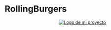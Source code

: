# RollingBurgers

<p align="center">
  <a href="https://postimg.cc/fVvqrNv8">
    <img src="https://i.postimg.cc/mrxxhZ1W/logo-proyecto.png" alt="Logo de mi proyecto">
  </a>
</p>

